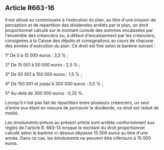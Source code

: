 Article R663-16
----
Il est alloué au commissaire à l'exécution du plan, au titre d'une mission de
perception et de répartition des dividendes arrêtés par le plan, un droit
proportionnel calculé sur le montant cumulé des sommes encaissées par l'ensemble
des créanciers ou, à défaut d'encaissement par les créanciers, consignées à la
Caisse des dépôts et consignations au cours de chacune des années d'exécution du
plan. Ce droit est fixé selon le barème suivant :

1° De 0 à 15 000 euros : 3,5 % ;

2° De 15 001 à 50 000 euros : 2,5 % ;

3° De 50 001 à 150 000 euros : 1,5 % ;

4° De 150 001 et jusqu'à 300 000 euros : 0,5 % ;

5° Au-delà de 300 000 euros : 0,25 %.

Lorsqu'il n'est pas fait de répartition entre plusieurs créanciers, un seul
d'entre eux étant en mesure de percevoir le dividende, ce droit est réduit de
moitié.

Les émoluments prévus au présent article sont arrêtés conformément aux règles de
l'article R. 663-13 lorsque le montant du droit proportionnel calculé selon le
barème ci-dessus dépasse 15 000 euros au titre d'une année. Dans ce cas, les
émoluments ne peuvent être inférieurs à 15 000 euros.
